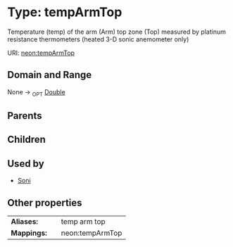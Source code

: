 
# Type: tempArmTop


Temperature (temp) of the arm (Arm) top zone (Top) measured by platinum resistance thermometers (heated 3-D sonic anemometer only)

URI: [neon:tempArmTop](https://data.neonscience.org/tempArmTop)


## Domain and Range

None ->  <sub>OPT</sub> [Double](types/Double.md)

## Parents


## Children


## Used by

 * [Soni](Soni.md)

## Other properties

|  |  |  |
| --- | --- | --- |
| **Aliases:** | | temp arm top |
| **Mappings:** | | neon:tempArmTop |

